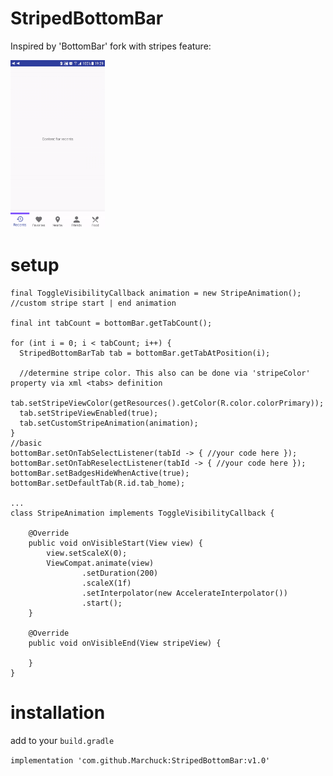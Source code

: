 # StripedBottomBar

Inspired by 'BottomBar' fork with stripes feature:

<img src="https://github.com/Marchuck/StripedBottomBar/blob/master/images/bottom_bar_stripes.gif" width="30%" />


# setup 

```
final ToggleVisibilityCallback animation = new StripeAnimation(); //custom stripe start | end animation

final int tabCount = bottomBar.getTabCount();

for (int i = 0; i < tabCount; i++) {
  StripedBottomBarTab tab = bottomBar.getTabAtPosition(i);
  
  //determine stripe color. This also can be done via 'stripeColor' property via xml <tabs> definition
  tab.setStripeViewColor(getResources().getColor(R.color.colorPrimary));
  tab.setStripeViewEnabled(true); 
  tab.setCustomStripeAnimation(animation);
}
//basic 
bottomBar.setOnTabSelectListener(tabId -> { //your code here });
bottomBar.setOnTabReselectListener(tabId -> { //your code here });
bottomBar.setBadgesHideWhenActive(true);
bottomBar.setDefaultTab(R.id.tab_home);

...
class StripeAnimation implements ToggleVisibilityCallback {

    @Override
    public void onVisibleStart(View view) {
        view.setScaleX(0);
        ViewCompat.animate(view)
                .setDuration(200)
                .scaleX(1f)
                .setInterpolator(new AccelerateInterpolator())
                .start();
    }

    @Override
    public void onVisibleEnd(View stripeView) {

    }
}
```

# installation

add to your `build.gradle`

```implementation 'com.github.Marchuck:StripedBottomBar:v1.0'```
